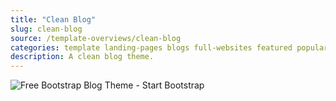 ```yaml
---
title: "Clean Blog"
slug: clean-blog
source: /template-overviews/clean-blog
categories: template landing-pages blogs full-websites featured popular
description: A clean blog theme.
---
```


<img src="http://sbootstrap.layoutschoolc.netdna-cdn.com/assets/img/templates/clean-blog.jpg" class="img-responsive" alt="Free Bootstrap Blog Theme - Start Bootstrap">